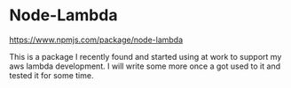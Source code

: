 # Node-Lambda

https://www.npmjs.com/package/node-lambda

This is a package I recently found and started using at work to support my aws lambda development.
I will write some more once a got used to it and tested it for some time.